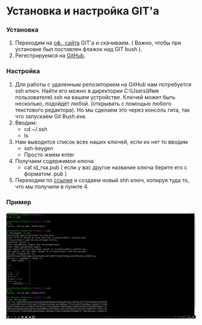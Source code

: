 # Установка и настройка GIT'а

### Установка
1. Переходим на [оф., сайта]( https://git-scm.com/download/win ) GIT'а и скачиваем. ( Важно, чтобы при установке был поставлен флажок над GIT bush ).
2. Регестрируемся на [GitHub]( https://github.com/ ).
### Настройка
1. Для работы с удаленным репозиторием на GitHub нам потребуется ssh ключ. Найти его можно в директории C:\Users\(Имя пользователя)\.ssh на вашем устройстве. Ключей может быть несколько, подойдёт любой. (открывать с помощью любого текстового редактора). Но мы сделаем это через консоль гита, так что запускаем Git Bush.exe.
2. Вводим: 
	* cd ~/.ssh 
	* ls
3. Нам выводится список всех наших ключей, если их нет то вводим
	* ssh-keygen
	* Просто жмем enter
4. Получаем содержимое ключа
	* cat id_rsa.pub
 	( если у вас другое название ключа берите его с форматом .pub )
5. Переходим по [ссылке]( https://github.com/settings/keys) и создаем новый shh ключ, копируя туда то, что мы получили в пункте 4.
### Пример
 ![alt text](4It7H7N0FVM.jpg)
